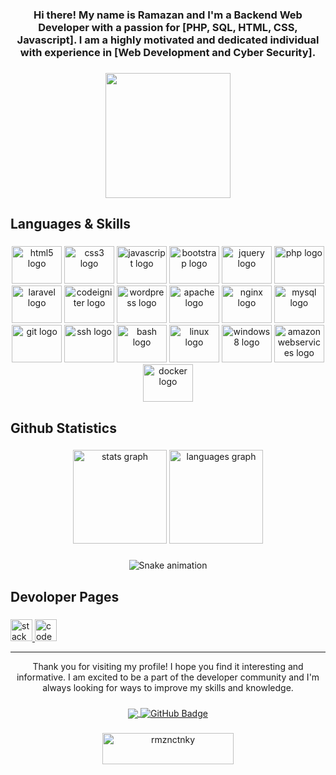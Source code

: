 <h3 align="center">Hi there! My name is Ramazan and I'm a Backend Web Developer with a passion for [PHP, SQL, HTML, CSS, Javascript]. I am a highly motivated and dedicated individual with experience in [Web Development and Cyber Security].</h3>

###

<div align="center">
  <img height="200" src="https://media3.giphy.com/media/Km44L0dd839bG/giphy.gif?cid=790b7611df9825caf0769107b4450ca0faaaef001e166ada&rid=giphy.gif&ct=g"  />
</div>

###

<h2 align="left">Languages & Skills</h2>

###

<div align="center">
  <img src="https://cdn.jsdelivr.net/gh/devicons/devicon/icons/html5/html5-plain-wordmark.svg" height="60" width="80" alt="html5 logo"  />
  <img src="https://cdn.jsdelivr.net/gh/devicons/devicon/icons/css3/css3-plain-wordmark.svg" height="60" width="80" alt="css3 logo"  />
  <img src="https://cdn.jsdelivr.net/gh/devicons/devicon/icons/javascript/javascript-plain.svg" height="60" width="80" alt="javascript logo"  />
  <img src="https://cdn.jsdelivr.net/gh/devicons/devicon/icons/bootstrap/bootstrap-original.svg" height="60" width="80" alt="bootstrap logo"  />
  <img src="https://cdn.jsdelivr.net/gh/devicons/devicon/icons/jquery/jquery-plain-wordmark.svg" height="60" width="80" alt="jquery logo"  />
  <img src="https://cdn.jsdelivr.net/gh/devicons/devicon/icons/php/php-plain.svg" height="60" width="80" alt="php logo"  />
  <img src="https://cdn.jsdelivr.net/gh/devicons/devicon/icons/laravel/laravel-plain-wordmark.svg" height="60" width="80" alt="laravel logo"  />
  <img src="https://cdn.jsdelivr.net/gh/devicons/devicon/icons/codeigniter/codeigniter-plain-wordmark.svg" height="60" width="80" alt="codeigniter logo"  />
  <img src="https://cdn.jsdelivr.net/gh/devicons/devicon/icons/wordpress/wordpress-plain.svg" height="60" width="80" alt="wordpress logo"  />
  <img src="https://cdn.jsdelivr.net/gh/devicons/devicon/icons/apache/apache-plain-wordmark.svg" height="60" width="80" alt="apache logo"  />
  <img src="https://cdn.jsdelivr.net/gh/devicons/devicon/icons/nginx/nginx-original.svg" height="60" width="80" alt="nginx logo"  />
  <img src="https://cdn.jsdelivr.net/gh/devicons/devicon/icons/mysql/mysql-original-wordmark.svg" height="60" width="80" alt="mysql logo"  />
  <img src="https://cdn.jsdelivr.net/gh/devicons/devicon/icons/git/git-plain-wordmark.svg" height="60" width="80" alt="git logo"  />
  <img src="https://cdn.jsdelivr.net/gh/devicons/devicon/icons/ssh/ssh-original-wordmark.svg" height="60" width="80" alt="ssh logo"  />
  <img src="https://cdn.jsdelivr.net/gh/devicons/devicon/icons/bash/bash-original.svg" height="60" width="80" alt="bash logo"  />
  <img src="https://cdn.jsdelivr.net/gh/devicons/devicon/icons/linux/linux-original.svg" height="60" width="80" alt="linux logo"  />
  <img src="https://cdn.jsdelivr.net/gh/devicons/devicon/icons/windows8/windows8-original.svg" height="60" width="80" alt="windows8 logo"  />
  <img src="https://cdn.jsdelivr.net/gh/devicons/devicon/icons/amazonwebservices/amazonwebservices-plain-wordmark.svg" height="60" width="80" alt="amazonwebservices logo"  />
  <img src="https://cdn.jsdelivr.net/gh/devicons/devicon/icons/docker/docker-plain-wordmark.svg" height="60" width="80" alt="docker logo"  />
</div>

###

<h2 align="left">Github Statistics</h2>

###

<div align="center">
  <img src="https://github-readme-stats.vercel.app/api?hide_title=false&hide_rank=false&show_icons=true&include_all_commits=true&count_private=true&disable_animations=false&theme=dark&locale=en&hide_border=false&username=ramazancetinkaya" height="150" alt="stats graph"  />
  <img src="https://github-readme-stats.vercel.app/api/top-langs?locale=en&hide_title=false&layout=compact&card_width=320&langs_count=5&theme=dark&hide_border=false&username=ramazancetinkaya" height="150" alt="languages graph"  />
</div>

###

<div align="center">
  <img src="https://profile-readme-generator.com/assets/snake.svg" alt="Snake animation" />
</div>

###

<h2 align="left">Devoloper Pages</h2>

###

<div align="left">
  <a href="https://stackoverflow.com/users/21078549/declare" target="_blank">
    <img src="https://img.shields.io/static/v1?message=Stackoverflow&logo=stackoverflow&label=&color=FE7A16&logoColor=white&labelColor=&style=for-the-badge" height="35" alt="stackoverflow logo"  />
  </a>
  <a href="https://codepen.io/declare" target="_blank">
    <img src="https://img.shields.io/static/v1?message=Codepen&logo=codepen&label=&color=000000&logoColor=white&labelColor=&style=for-the-badge" height="35" alt="codepen logo"  />
  </a>
</div>

----
    
<div align="center">Thank you for visiting my profile! I hope you find it interesting and informative. I am excited to be a part of the developer community and I'm always looking for ways to improve my skills and knowledge.</div>

###

<div align="center">
  <a href="#">
      <img src="https://komarev.com/ghpvc/?username=ramazancetinkaya&&style=flat-square" align="center" />
  <a/>
  <a href="https://github.com/ramazancetinkaya?tab=followers">
    <img src="https://img.shields.io/github/followers/ramazancetinkaya?label=Followers&style=social" alt="GitHub Badge" align="center">
  <a/>
</div>
    
###
  
<div align="center">
  <a href="https://www.buymeacoffee.com/rmznctnky"> <img align="center" src="https://cdn.buymeacoffee.com/buttons/v2/default-yellow.png" height="50" width="210" alt="rmznctnky" /></a>
</div>
